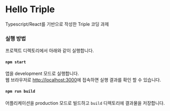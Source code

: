 # Hello Triple
Typescript/React를 기반으로 작성한 Triple 코딩 과제


### 실행 방법

프로젝트 디렉토리에서 아래와 같이 실행합니다.

#### `npm start`

앱을 development 모드로 실행합니다.<br>
웹 브라우저로 [http://localhost:3000](http://localhost:3000)에 접속하면 실행 결과를 확인 할 수 있습니다.

#### `npm run build`

어플리케이션을 production 모드로 빌드하고 `build` 디렉토리에 결과물을 저장합니다.

